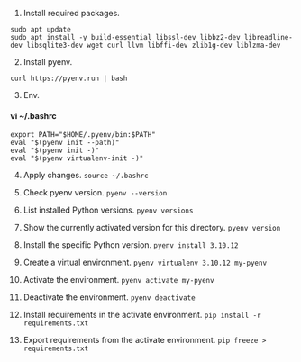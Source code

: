 1. Install required packages.
```
sudo apt update  
sudo apt install -y build-essential libssl-dev libbz2-dev libreadline-dev libsqlite3-dev wget curl llvm libffi-dev zlib1g-dev liblzma-dev
```

2. Install pyenv.
```
curl https://pyenv.run | bash
```

3. Env.
#### vi ~/.bashrc
```
export PATH="$HOME/.pyenv/bin:$PATH"  
eval "$(pyenv init --path)"  
eval "$(pyenv init -)"  
eval "$(pyenv virtualenv-init -)"  
```

4. Apply changes.
`source ~/.bashrc`

5. Check pyenv version.
`pyenv --version`

6. List installed Python versions.
`pyenv versions`

7. Show the currently activated version for this directory.
`pyenv version`

8. Install the specific Python version.
`pyenv install 3.10.12`

9. Create a virtual environment.
`pyenv virtualenv 3.10.12 my-pyenv`

10. Activate the environment.
`pyenv activate my-pyenv`

11. Deactivate the environment.
`pyenv deactivate`

12. Install requirements in the activate environment.
`pip install -r requirements.txt`

13. Export requirements from the activate environment.
`pip freeze > requirements.txt`